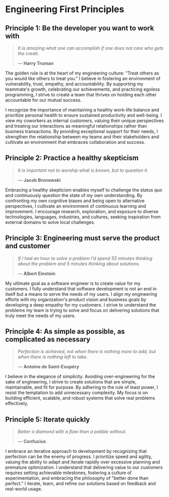 # Engineering First Principles

## Principle 1: Be the developer you want to work with

> *It is amazing what one can accomplish if one does not care who gets the credit.*
>
> — **Harry Truman**

The golden rule is at the heart of my engineering culture: "Treat others as you would like others to treat you." I believe in fostering an environment of vulnerability, trust, empathy, and accountability. By supporting my teammate's growth, celebrating our achievements, and practicing egoless programming, I strive to create a team that thrives on holding each other accountable for our mutual success.

I recognize the importance of maintaining a healthy work-life balance and prioritize personal health to ensure sustained productivity and well-being. I view my coworkers as internal customers, valuing their unique perspectives and treating our interactions as meaningful relationships rather than business transactions. By providing exceptional support for their needs, I strengthen the relationship between my teams and their stakeholders and cultivate an environment that embraces collaboration and success.

## Principle 2: Practice a healthy skepticism

> *It is important not to worship what is known, but to question it.*
>
> — **Jacob Bronowski**

Embracing a healthy skepticism enables myself to challenge the status quo and continuously question the state of my own understanding. By confronting my own cognitive biases and being open to alternative perspectives, I cultivate an environment of continuous learning and improvement. I encourage research, exploration, and exposure to diverse technologies, languages, industries, and cultures, seeking inspiration from external domains to solve local challenges.

## Principle 3: Engineering must serve the product and customer

> *If I had an hour to solve a problem I’d spend 55 minutes thinking about the problem and 5 minutes thinking about solutions.*
>
> — **Albert Einstein**

My ultimate goal as a software engineer is to create value for my customers. I fully understand that software development is not an end in itself but a means to serve the needs of my users. I align my engineering efforts with my organization's product vision and business goals by developing a deep empathy for my customers. I strive to understand the problems my team is trying to solve and focus on delivering solutions that truly meet the needs of my users.

## Principle 4: As simple as possible, as complicated as necessary

> *Perfection is achieved, not when there is nothing more to add, but when there is nothing left to take.*
>
> — **Antoine de Saint-Exupéry**

I believe in the elegance of simplicity. Avoiding over-engineering for the sake of engineering, I strive to create solutions that are simple, maintainable, and fit for purpose. By adhering to the rule of least power, I resist the temptation to add unnecessary complexity. My focus is on building efficient, scalable, and robust systems that solve real problems effectively.

## Principle 5: Iterate quickly

> *Better a diamond with a flaw than a pebble without.*
>
> — **Confucius**

I embrace an iterative approach to development by recognizing that perfection can be the enemy of progress. I prioritize speed and agility, valuing the ability to adapt and iterate rapidly over excessive planning and premature optimization. I understand that delivering value to our customers requires setting achievable milestones, fostering a culture of experimentation, and embracing the philosophy of "better done than perfect." I iterate, learn, and refine our solutions based on feedback and real-world usage.
